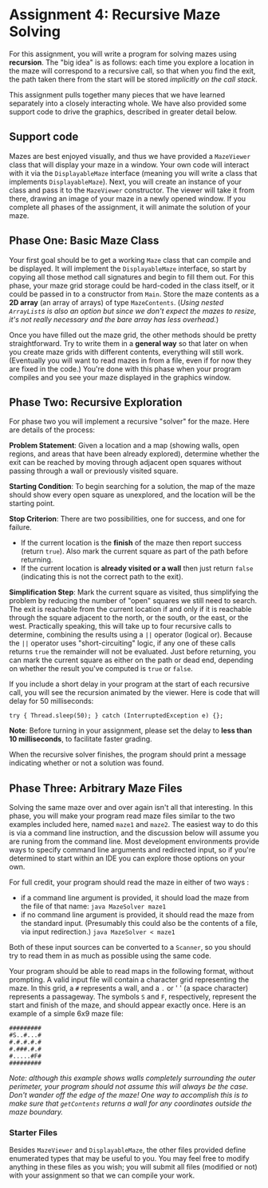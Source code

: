 # Assignment 4:  Recursive Maze Solving

For this assignment, you will write a program for solving mazes using **recursion**. The "big idea" is as follows: each time you explore a location in the maze will correspond to a recursive call, so that when you find the exit, the path taken there from the start will be stored _implicitly on the call stack_. 

This assignment pulls together many pieces that we have learned separately into a closely interacting whole. We have also provided some support code to drive the graphics, described in greater detail below.

## Support code

Mazes are best enjoyed visually, and thus we have provided a `MazeViewer` class that will display your maze in a window.  Your own code will interact with it via the `DisplayableMaze` interface (meaning you will write a class that implements `DisplayableMaze`).  Next, you will create an instance of your class and pass it to the `MazeViewer` constructor.  The viewer will take it from there, drawing an image of your maze in a newly opened window.  If you complete all phases of the assignment, it will animate the solution of your maze.

## Phase One: Basic Maze Class

Your first goal should be to get a working `Maze` class that can compile and be displayed.  It will implement the `DisplayableMaze` interface, so start by copying all those method call signatures and begin to fill them out.  For this phase, your maze grid storage could be hard-coded in the class itself, or it could be passed in to a constructor from `Main`.  Store the maze contents as a **2D array** (an array of arrays) of type `MazeContents`.  (_Using nested `ArrayList`s is also an option but since we don't expect the mazes to resize, it's not really necessary and the bare array has less overhead._)

Once you have filled out the maze grid, the other methods should be pretty straightforward.  Try to write them in a **general way** so that later on when you create maze grids with different contents, everything will still work.  (Eventually you will want to read mazes in from a file, even if for now they are fixed in the code.)  You're done with this phase when your program compiles and you see your maze displayed in the graphics window.

## Phase Two: Recursive Exploration

For phase two you will implement a recursive "solver" for the maze.  Here are details of the process:

**Problem Statement**: 
Given a location and a map (showing walls, open regions, and areas that have been already explored), determine whether the exit can be reached by moving through adjacent open squares without passing through a wall or previously visited square.

**Starting Condition**:
To begin searching for a solution, the map of the maze should show every open square as unexplored, and the location will be the starting point.

**Stop Criterion**:
There are two possibilities, one for success, and one for failure.
* If the current location is the **finish** of the maze then report success (return `true`).  Also mark the current square as part of the path before returning.
* If the current location is **already visited or a wall** then just return `false` (indicating this is not the correct path to the exit).

**Simplification Step**:
Mark the current square as visited, thus simplifying the problem by reducing the number of "open" squares we still need to search. The exit is reachable from the current location if and only if it is reachable through the square adjacent to the north, or the south, or the east, or the west. Practically speaking, this will take up to four recursive calls to determine, combining the results using a `||` operator (logical or). Because the `||` operator uses "short-circuiting" logic, if any one of these calls returns `true` the remainder will not be evaluated.  Just before returning, you can mark the current square as either on the path or dead end, depending on whether the result you've computed is `true` or `false`.

If you include a short delay in your program at the start of each recursive call, you will see the recursion animated by the viewer.  Here is code that will delay for 50 milliseconds:

    try { Thread.sleep(50);	} catch (InterruptedException e) {};

**Note**: Before turning in your assignment, please set the delay to **less than 10 milliseconds**, to facilitate faster grading.

When the recursive solver finishes, the program should print a message indicating whether or not a solution was found.

## Phase Three: Arbitrary Maze Files

Solving the same maze over and over again isn't all that interesting.  In this phase, you will make your program read maze files similar to the two examples included here, named `maze1` and `maze2`.  The easiest way to do this is via a command line instruction, and the discussion below will assume you are runing from the command line.  Most development environments provide ways to specify command line arguments and redirected input, so if you're determined to start within an IDE you can explore those options on your own.

For full credit, your program should read the maze in either of two ways :
* if a command line argument is provided, it should load the maze from the file of that name:
    `java MazeSolver maze1`
* if no command line argument is provided, it should read the maze from the standard input. (Presumably this could also be the contents of a file, via input redirection.)
    `java MazeSolver < maze1`

Both of these input sources can be converted to a `Scanner`, so you should try to read them in as much as possible using the same code.

Your program should be able to read maps in the following format, without prompting. A valid input file will contain a character grid representing the maze. In this grid, a `#` represents a wall, and a `.` or ' ' (a space character) represents a passageway.  The symbols `S` and `F`, respectively, represent the start and finish of the maze, and should appear exactly once. Here is an example of a simple 6x9 maze file:

    #########
    #S..#...#
    #.#.#.#.#
    #.###.#.#
    #.....#F#
    #########

_Note: although this example shows walls completely surrounding the outer perimeter, your program should not assume this will always be the case. Don't wander off the edge of the maze! One way to accomplish this is to make sure that `getContents` returns a wall for any coordinates outside the maze boundary._

### Starter Files
Besides `MazeViewer` and `DisplayableMaze`, the other files provided define enumerated types that may be useful to you. You may feel free to modify anything in these files as you wish; you will submit all files (modified or not) with your assignment so that we can compile your work.